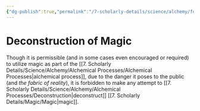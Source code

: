```yaml
---
{"dg-publish":true,"permalink":"/7-scholarly-details/science/alchemy/forbidden-alchemy/deconstruction-of-magic/","noteIcon":""}
---
```


# Deconstruction of Magic

Though it is permissible (and in some cases even encouraged or required) to utilize magic as part of the [[7. Scholarly Details/Science/Alchemy/Alchemical Processes/Alchemical Processes\|alchemical process]], due to the danger it poses to the public (and *the fabric of reality*), it is forbidden to make any attempt to [[7. Scholarly Details/Science/Alchemy/Alchemical Processes/Deconstruction\|deconstruct]] [[7. Scholarly Details/Magic/Magic\|magic]].  